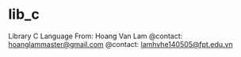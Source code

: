 # lib_c
 Library C Language
From: Hoang Van Lam
@contact: hoanglammaster@gmail.com
@contact: lamhvhe140505@fpt.edu.vn
